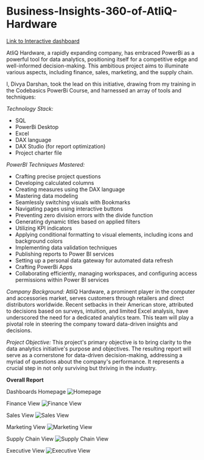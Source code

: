 # Business-Insights-360-of-AtliQ-Hardware
[Link to Interactive dashboard](https://app.powerbi.com/view?r=eyJrIjoiMmIyMWEwYWQtNDQ0OC00MTU2LWIwMWMtMmVjMTIyZmE1M2FmIiwidCI6ImM2ZTU0OWIzLTVmNDUtNDAzMi1hYWU5LWQ0MjQ0ZGM1YjJjNCJ9)

AtliQ Hardware, a rapidly expanding company, has embraced PowerBi as a powerful tool for data analytics, positioning itself for a competitive edge and well-informed decision-making. This ambitious project aims to illuminate various aspects, including finance, sales, marketing, and the supply chain.

I, Divya Darshan, took the lead on this initiative, drawing from my training in the Codebasics PowerBi Course, and harnessed an array of tools and techniques:

*Technology Stack:*
- SQL
- PowerBi Desktop
- Excel
- DAX language
- DAX Studio (for report optimization)
- Project charter file

*PowerBI Techniques Mastered:*
- Crafting precise project questions
- Developing calculated columns
- Creating measures using the DAX language
- Mastering data modeling
- Seamlessly switching visuals with Bookmarks
- Navigating pages using interactive buttons
- Preventing zero division errors with the divide function
- Generating dynamic titles based on applied filters
- Utilizing KPI indicators
- Applying conditional formatting to visual elements, including icons and background colors
- Implementing data validation techniques
- Publishing reports to Power BI services
- Setting up a personal data gateway for automated data refresh
- Crafting PowerBi Apps
- Collaborating efficiently, managing workspaces, and configuring access permissions within Power BI services

*Company Background:*
AtliQ Hardware, a prominent player in the computer and accessories market, serves customers through retailers and direct distributors worldwide. Recent setbacks in their American store, attributed to decisions based on surveys, intuition, and limited Excel analysis, have underscored the need for a dedicated analytics team. This team will play a pivotal role in steering the company toward data-driven insights and decisions.

*Project Objective:*
This project's primary objective is to bring clarity to the data analytics initiative's purpose and objectives. The resulting report will serve as a cornerstone for data-driven decision-making, addressing a myriad of questions about the company's performance. It represents a crucial step in not only surviving but thriving in the industry.


**Overall Report**

Dashboards Homepage 
![Homepage](https://github.com/Manikantanaidu1729/Business-Insights-360-of-AtliQ-Hardware/assets/153293142/58856032-5e28-4a5f-97cc-defa991a1367)

Finance View
![Finance View](https://github.com/Manikantanaidu1729/Business-Insights-360-of-AtliQ-Hardware/assets/153293142/af56ea95-e856-4b8f-81e0-7be85785db1c)

Sales View
![Sales View](https://github.com/Manikantanaidu1729/Business-Insights-360-of-AtliQ-Hardware/assets/153293142/c3484d96-0e6d-46bb-96c6-a5bb53dd26ed)

Marketing View
![Marketing View](https://github.com/Manikantanaidu1729/Business-Insights-360-of-AtliQ-Hardware/assets/153293142/6249e21a-d9af-419f-9703-dcd9569fa272)

Supply Chain View
![Supply Chain View](https://github.com/Manikantanaidu1729/Business-Insights-360-of-AtliQ-Hardware/assets/153293142/08aa6082-2720-430a-9c0e-64bafcdccddc)

Executive View
![Executive View](https://github.com/Manikantanaidu1729/Business-Insights-360-of-AtliQ-Hardware/assets/153293142/ed6d29de-20de-496f-bafa-87ef4b041c4d)
